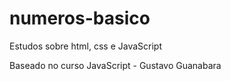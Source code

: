 # numeros-basico

Estudos sobre html, css e JavaScript

Baseado no curso JavaScript - Gustavo Guanabara
